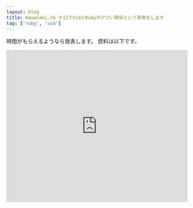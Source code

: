 ```yaml
---
layout: blog
title: Kawasaki.rb ＃12でVimとRubyのアツい関係という発表をします
tag: ['ruby', 'vim']
---
```




時間がもらえるようなら発表します。
資料は以下です。

<iframe src="http://www.slideshare.net/slideshow/embed_code/35198612" width="476" height="400" frameborder="0" marginwidth="0" marginheight="0" scrolling="no"></iframe>
